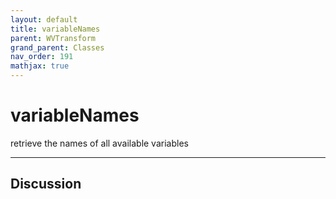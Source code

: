 ```yaml
---
layout: default
title: variableNames
parent: WVTransform
grand_parent: Classes
nav_order: 191
mathjax: true
---
```


#  variableNames

retrieve the names of all available variables


---

## Discussion

  
